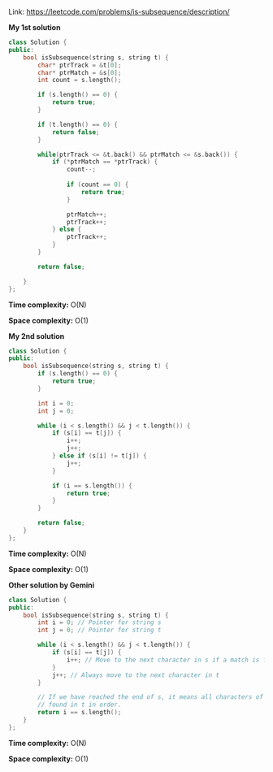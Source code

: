 Link: https://leetcode.com/problems/is-subsequence/description/

**My 1st solution**

```cpp
class Solution {
public:
    bool isSubsequence(string s, string t) {
        char* ptrTrack = &t[0];
        char* ptrMatch = &s[0];
        int count = s.length();

        if (s.length() == 0) {
            return true;
        }

        if (t.length() == 0) {
            return false;
        }

        while(ptrTrack <= &t.back() && ptrMatch <= &s.back()) {
            if (*ptrMatch == *ptrTrack) {
                count--;
                
                if (count == 0) {
                    return true;
                }

                ptrMatch++;
                ptrTrack++;
            } else {
                ptrTrack++;
            }
        }

        return false;

    }
};
```

**Time complexity:** O(N)

**Space complexity:** O(1)

**My 2nd solution**

```cpp
class Solution {
public:
    bool isSubsequence(string s, string t) {
        if (s.length() == 0) {
            return true;
        }

        int i = 0;
        int j = 0;

        while (i < s.length() && j < t.length()) {
            if (s[i] == t[j]) {
                i++;
                j++;
            } else if (s[i] != t[j]) {
                j++;
            }

            if (i == s.length()) {
                return true;
            }
        }

        return false;
    }
};
```

**Time complexity:** O(N)

**Space complexity:** O(1)

**Other solution by Gemini**

```cpp
class Solution {
public:
    bool isSubsequence(string s, string t) {
        int i = 0; // Pointer for string s
        int j = 0; // Pointer for string t

        while (i < s.length() && j < t.length()) {
            if (s[i] == t[j]) {
                i++; // Move to the next character in s if a match is found
            }
            j++; // Always move to the next character in t
        }

        // If we have reached the end of s, it means all characters of s were
        // found in t in order.
        return i == s.length();
    }
};
```

**Time complexity:** O(N)

**Space complexity:** O(1)
